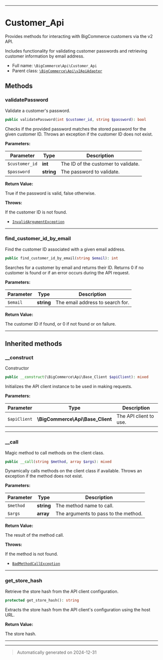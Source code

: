***

# Customer_Api

Provides methods for interacting with BigCommerce customers via the v2 API.

Includes functionality for validating customer passwords and retrieving customer
information by email address.

* Full name: `\BigCommerce\Api\Customer_Api`
* Parent class: [`\BigCommerce\Api\v2ApiAdapter`](./classes/BigCommerce/Api/v2ApiAdapter.md)




## Methods


### validatePassword

Validate a customer's password.

```php
public validatePassword(int $customer_id, string $password): bool
```

Checks if the provided password matches the stored password for the given customer ID.
Throws an exception if the customer ID does not exist.






**Parameters:**

| Parameter | Type | Description |
|-----------|------|-------------|
| `$customer_id` | **int** | The ID of the customer to validate. |
| `$password` | **string** | The password to validate. |


**Return Value:**

True if the password is valid, false otherwise.



**Throws:**
<p>If the customer ID is not found.</p>

- [`InvalidArgumentException`](./classes/InvalidArgumentException.md)



***

### find_customer_id_by_email

Find the customer ID associated with a given email address.

```php
public find_customer_id_by_email(string $email): int
```

Searches for a customer by email and returns their ID. Returns 0 if no customer
is found or if an error occurs during the API request.






**Parameters:**

| Parameter | Type | Description |
|-----------|------|-------------|
| `$email` | **string** | The email address to search for. |


**Return Value:**

The customer ID if found, or 0 if not found or on failure.




***


## Inherited methods


### __construct

Constructor

```php
public __construct(\BigCommerce\Api\Base_Client $apiClient): mixed
```

Initializes the API client instance to be used in making requests.






**Parameters:**

| Parameter | Type | Description |
|-----------|------|-------------|
| `$apiClient` | **\BigCommerce\Api\Base_Client** | The API client to use. |





***

### __call

Magic method to call methods on the client class.

```php
public __call(string $method, array $args): mixed
```

Dynamically calls methods on the client class if available. Throws an exception if the method does not exist.






**Parameters:**

| Parameter | Type | Description |
|-----------|------|-------------|
| `$method` | **string** | The method name to call. |
| `$args` | **array** | The arguments to pass to the method. |


**Return Value:**

The result of the method call.



**Throws:**
<p>If the method is not found.</p>

- [`BadMethodCallException`](./classes/BadMethodCallException.md)



***

### get_store_hash

Retrieve the store hash from the API client configuration.

```php
protected get_store_hash(): string
```

Extracts the store hash from the API client's configuration using the host URL.







**Return Value:**

The store hash.




***


***
> Automatically generated on 2024-12-31
